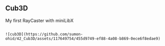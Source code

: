 
## Cub3D

My first RayCaster with miniLibX

```

![cub3D](https://github.com/sumon-ohid/42_Cub3D/assets/117649754/455d9749-ef88-4a08-b869-0ece6f8edae9)


```
